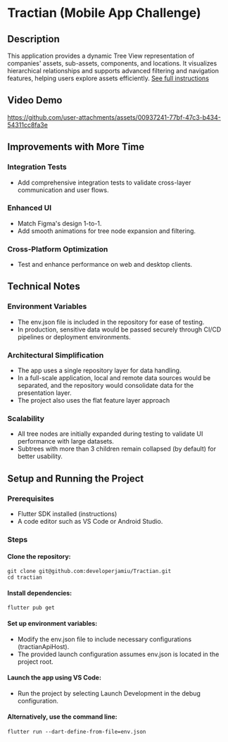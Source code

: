# Tractian (Mobile App Challenge)

## Description
This application provides a dynamic Tree View representation of companies' assets, sub-assets, components, and locations. It visualizes hierarchical relationships and supports advanced filtering and navigation features, helping users explore assets efficiently.
[See full instructions](https://github.com/tractian/challenges/blob/main/mobile/README.md)

## Video Demo
https://github.com/user-attachments/assets/00937241-77bf-47c3-b434-54311cc8fa3e

## Improvements with More Time

### Integration Tests
- Add comprehensive integration tests to validate cross-layer communication and user flows.

### Enhanced UI
- Match Figma's design 1-to-1.
- Add smooth animations for tree node expansion and filtering.

### Cross-Platform Optimization
- Test and enhance performance on web and desktop clients.

## Technical Notes

### Environment Variables
- The env.json file is included in the repository for ease of testing.
- In production, sensitive data would be passed securely through CI/CD pipelines or deployment environments.

### Architectural Simplification
- The app uses a single repository layer for data handling.
- In a full-scale application, local and remote data sources would be separated, and the repository would consolidate data for the presentation layer.
- The project also uses the flat feature layer approach
  
### Scalability
- All tree nodes are initially expanded during testing to validate UI performance with large datasets.
- Subtrees with more than 3 children remain collapsed (by default) for better usability.

## Setup and Running the Project

### Prerequisites
- Flutter SDK installed (instructions)
- A code editor such as VS Code or Android Studio.

### Steps
#### Clone the repository:
```
git clone git@github.com:developerjamiu/Tractian.git
cd tractian
```

#### Install dependencies:
```
flutter pub get
```

#### Set up environment variables:
- Modify the env.json file to include necessary configurations (tractianApiHost).
- The provided launch configuration assumes env.json is located in the project root.

#### Launch the app using VS Code:
- Run the project by selecting Launch Development in the debug configuration.

#### Alternatively, use the command line:

```
flutter run --dart-define-from-file=env.json
```

